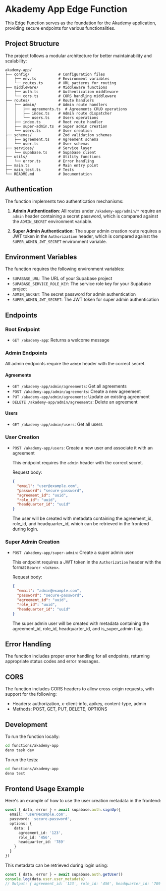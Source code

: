 # Akademy App Edge Function

This Edge Function serves as the foundation for the Akademy application, providing secure endpoints for various functionalities.

## Project Structure

The project follows a modular architecture for better maintainability and scalability:

```
akademy-app/
├── config/             # Configuration files
│   ├── env.ts          # Environment variables
│   └── routes.ts       # URL patterns for routing
├── middleware/         # Middleware functions
│   ├── auth.ts         # Authentication middleware
│   └── cors.ts         # CORS handling middleware
├── routes/             # Route handlers
│   ├── admin/          # Admin route handlers
│   │   ├── agreements.ts  # Agreements CRUD operations
│   │   ├── index.ts    # Admin route dispatcher
│   │   └── users.ts    # Users operations
│   ├── index.ts        # Root route handler
│   ├── super-admin.ts  # Super admin creation
│   └── users.ts        # User creation
├── schemas/            # Zod validation schemas
│   ├── agreement.ts    # Agreement schema
│   └── user.ts         # User schemas
├── services/           # Service layer
│   └── supabase.ts     # Supabase client
├── utils/              # Utility functions
│   └── error.ts        # Error handling
├── main.ts             # Main entry point
├── main_test.ts        # Tests
└── README.md           # Documentation
```

## Authentication

The function implements two authentication mechanisms:

1. **Admin Authentication**: All routes under `/akademy-app/admin/*` require an `admin` header containing a secret password, which is compared against the `ADMIN_SECRET` environment variable.

2. **Super Admin Authentication**: The super admin creation route requires a JWT token in the `Authorization` header, which is compared against the `SUPER_ADMIN_JWT_SECRET` environment variable.

## Environment Variables

The function requires the following environment variables:

- `SUPABASE_URL`: The URL of your Supabase project
- `SUPABASE_SERVICE_ROLE_KEY`: The service role key for your Supabase project
- `ADMIN_SECRET`: The secret password for admin authentication
- `SUPER_ADMIN_JWT_SECRET`: The JWT token for super admin authentication

## Endpoints

### Root Endpoint

- `GET /akademy-app`: Returns a welcome message

### Admin Endpoints

All admin endpoints require the `admin` header with the correct secret.

#### Agreements

- `GET /akademy-app/admin/agreements`: Get all agreements
- `POST /akademy-app/admin/agreements`: Create a new agreement
- `PUT /akademy-app/admin/agreements`: Update an existing agreement
- `DELETE /akademy-app/admin/agreements`: Delete an agreement

#### Users

- `GET /akademy-app/admin/users`: Get all users

### User Creation

- `POST /akademy-app/users`: Create a new user and associate it with an agreement

  This endpoint requires the `admin` header with the correct secret.

  Request body:
  ```json
  {
    "email": "user@example.com",
    "password": "secure-password",
    "agreement_id": "uuid",
    "role_id": "uuid",
    "headquarter_id": "uuid"
  }
  ```

  The user will be created with metadata containing the agreement_id, role_id, and headquarter_id, which can be retrieved in the frontend during login.

### Super Admin Creation

- `POST /akademy-app/super-admin`: Create a super admin user

  This endpoint requires a JWT token in the `Authorization` header with the format `Bearer <token>`.

  Request body:
  ```json
  {
    "email": "admin@example.com",
    "password": "secure-password",
    "agreement_id": "uuid",
    "role_id": "uuid",
    "headquarter_id": "uuid"
  }
  ```

  The super admin user will be created with metadata containing the agreement_id, role_id, headquarter_id, and is_super_admin flag.

## Error Handling

The function includes proper error handling for all endpoints, returning appropriate status codes and error messages.

## CORS

The function includes CORS headers to allow cross-origin requests, with support for the following:

- Headers: authorization, x-client-info, apikey, content-type, admin
- Methods: POST, GET, PUT, DELETE, OPTIONS

## Development

To run the function locally:

```bash
cd functions/akademy-app
deno task dev
```

To run the tests:

```bash
cd functions/akademy-app
deno test
```

## Frontend Usage Example

Here's an example of how to use the user creation metadata in the frontend:

```typescript
const { data, error } = await supabase.auth.signUp({
  email: 'user@example.com',
  password: 'secure-password',
  options: {
    data: {
      agreement_id: '123',
      role_id: '456',
      headquarter_id: '789'
    }
  }
})
```

This metadata can be retrieved during login using:

```typescript
const { data, error } = await supabase.auth.getUser()
console.log(data.user.user_metadata)
// Output: { agreement_id: '123', role_id: '456', headquarter_id: '789' }
```
